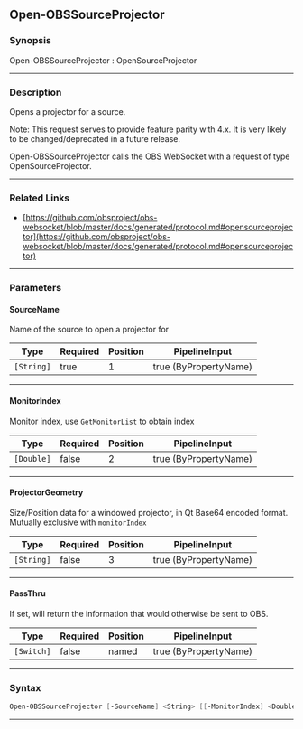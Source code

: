 Open-OBSSourceProjector
-----------------------
### Synopsis
Open-OBSSourceProjector : OpenSourceProjector

---
### Description

Opens a projector for a source.

Note: This request serves to provide feature parity with 4.x. It is very likely to be changed/deprecated in a future release.


Open-OBSSourceProjector calls the OBS WebSocket with a request of type OpenSourceProjector.

---
### Related Links
* [https://github.com/obsproject/obs-websocket/blob/master/docs/generated/protocol.md#opensourceprojector](https://github.com/obsproject/obs-websocket/blob/master/docs/generated/protocol.md#opensourceprojector)



---
### Parameters
#### **SourceName**

Name of the source to open a projector for






|Type      |Required|Position|PipelineInput        |
|----------|--------|--------|---------------------|
|`[String]`|true    |1       |true (ByPropertyName)|



---
#### **MonitorIndex**

Monitor index, use `GetMonitorList` to obtain index






|Type      |Required|Position|PipelineInput        |
|----------|--------|--------|---------------------|
|`[Double]`|false   |2       |true (ByPropertyName)|



---
#### **ProjectorGeometry**

Size/Position data for a windowed projector, in Qt Base64 encoded format. Mutually exclusive with `monitorIndex`






|Type      |Required|Position|PipelineInput        |
|----------|--------|--------|---------------------|
|`[String]`|false   |3       |true (ByPropertyName)|



---
#### **PassThru**

If set, will return the information that would otherwise be sent to OBS.






|Type      |Required|Position|PipelineInput        |
|----------|--------|--------|---------------------|
|`[Switch]`|false   |named   |true (ByPropertyName)|



---
### Syntax
```PowerShell
Open-OBSSourceProjector [-SourceName] <String> [[-MonitorIndex] <Double>] [[-ProjectorGeometry] <String>] [-PassThru] [<CommonParameters>]
```
---
